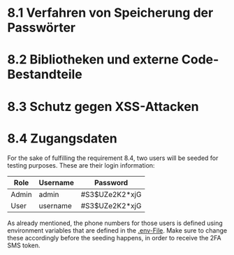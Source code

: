 # 8.1 Verfahren von Speicherung der Passwörter

# 8.2 Bibliotheken und externe Code-Bestandteile

# 8.3 Schutz gegen XSS-Attacken

# 8.4 Zugangsdaten

For the sake of fulfilling the requirement 8.4, two users will be seeded for testing purposes. These are their login information:

| Role  | Username | Password        |
| ----- | -------- | --------------- |
| Admin | admin    | \#S3$UZe2K2*xjG |
| User  | username | \#S3$UZe2K2*xjG |

As already mentioned, the phone numbers for those users is defined using environment variables that are defined in the [.env-File](./source/server/.env). Make sure to change these accordingly before the seeding happens, in order to receive the 2FA SMS token.
